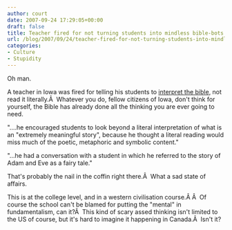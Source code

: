 ```yaml
---
author: court
date: 2007-09-24 17:29:05+00:00
draft: false
title: Teacher fired for not turning students into mindless bible-bots
url: /blog/2007/09/24/teacher-fired-for-not-turning-students-into-mindless-bible-bots/
categories:
- Culture
- Stupidity
---
```


Oh man.

A teacher in Iowa was fired for telling his students to [interpret the bible](http://www.theregister.co.uk/2007/09/24/literal_truth/), not read it literally.Â  Whatever you do, fellow citizens of Iowa, don't think for yourself, the Bible has already done all the thinking you are ever going to need.

"....he encouraged students to look beyond a literal interpretation of what is an "extremely meaningful story", because he thought a literal reading would miss much of the poetic, metaphoric and symbolic content."

"...he had a conversation with a student in which he referred to the story of Adam and Eve as a fairy tale."

That's probably the nail in the coffin right there.Â  What a sad state of affairs.

This is at the college level, and in a western civilisation course.Â Â  Of course the school can't be blamed for putting the "mental" in fundamentalism, can it?Â  This kind of scary assed thinking isn't limited to the US of course, but it's hard to imagine it happening in Canada.Â  Isn't it?

